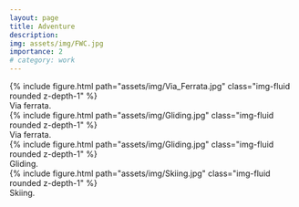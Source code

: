 ```yaml
---
layout: page
title: Adventure
description: 
img: assets/img/FWC.jpg
importance: 2
# category: work
---
```

<div class="row justify-content-center">
    <div class="col-8">
        {% include figure.html path="assets/img/Via_Ferrata.jpg" class="img-fluid rounded z-depth-1" %}
    </div>
</div>
<div class="caption">
    Via ferrata.
</div>
<div class="row justify-content-center">
    <div class="col-8">
        {% include figure.html path="assets/img/Gliding.jpg" class="img-fluid rounded z-depth-1" %}
    </div>
</div>
<div class="caption">
    Via ferrata.
</div>
<div class="row justify-content-center">
    <div class="col-8">
        {% include figure.html path="assets/img/Gliding.jpg" class="img-fluid rounded z-depth-1" %}
    </div>
</div>
<div class="caption">
    Gliding.
</div>
<div class="row justify-content-center">
    <div class="col-8">
        {% include figure.html path="assets/img/Skiing.jpg" class="img-fluid rounded z-depth-1" %}
    </div>
</div>
<div class="caption">
    Skiing.
</div>